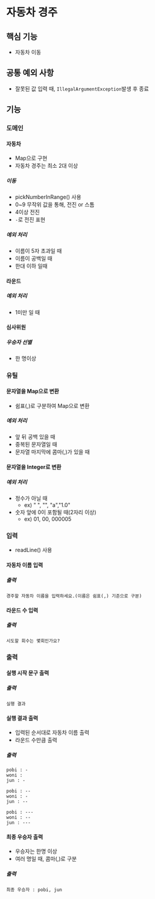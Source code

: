 # 자동차 경주

## 핵심 기능
- 자동차 이동

## 공통 예외 사항
- 잘못된 값 입력 때, `IllegalArgumentException`발생 후 종료
## 기능

### 도메인

#### 자동차 
- Map으로 구현
- 자동차 경주는 최소 2대 이상

##### 이동
- pickNumberInRange() 사용
- 0~9 무작위 값을 통해, 전진 or 스톰
- 4이상 전진
- `-`로 전진 표현

##### 예외 처리
- 이름이 5자 초과일 때
- 이름이 공백일 때
- 한대 이하 일때

#### 라운드 
##### 예외 처리
- 1미만 일 때

#### 심사위원
##### 우승자 선별
- 한 명이상

### 유틸
#### 문자열을 Map으로 변환
- 쉼표(,)로 구분하여 Map으로 변환
##### 예외 처리
- 앞 뒤 공백 있을 때
- 중복된 문자열일 때
- 문자열 마지막에 콤마(,)가 있을 때

#### 문자열을 Integer로 변환
##### 예외 처리
- 정수가 아닐 때
  - ex) " ", "", "a","1.0"
- 숫자 앞에 0이 포함될 때(2자리 이상)
  - ex) 01, 00, 000005

### 입력
- readLine() 사용
#### 자동차 이름 입력
##### 출력
```
경주할 자동차 이름을 입력하세요.(이름은 쉼표(,) 기준으로 구분)
```

#### 라운드 수 입력
##### 출력
```
시도할 회수는 몇회인가요?
```

### 출력
#### 실행 시작 문구 출력
##### 출력
```
실행 결과
```

#### 실행 결과 출력
- 입력된 순서대로 자동차 이름 출력
- 라운드 수만큼 출력
##### 출력
```
pobi : -
woni : 
jun : -

pobi : --
woni : -
jun : --

pobi : ---
woni : --
jun : ---
```

#### 최종 우승자 출력
- 우승자는 한명 이상
- 여러 명일 때, 콤마(,)로 구분
##### 출력
```
최종 우승자 : pobi, jun
```

